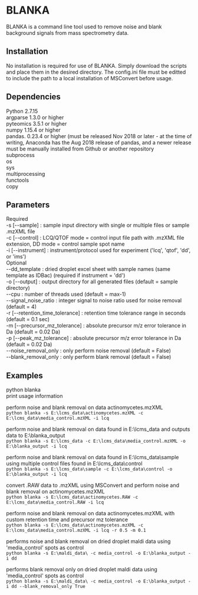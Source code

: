 # BLANKA

BLANKA is a command line tool used to remove noise and blank background signals from mass spectrometry data.

## Installation
No installation is required for use of BLANKA. Simply download the scripts and place them in the desired directory. The config.ini file must be editted to include the path to a local installation of MSConvert before usage.

## Dependencies
Python 2.7.15\
argparse 1.3.0 or higher\
pyteomics 3.5.1 or higher\
numpy 1.15.4 or higher\
pandas. 0.23.4 or higher (must be released Nov 2018 or later - at the time of writing, Anaconda has the Aug 2018 release of pandas, and a newer release must be manually installed from Github or another repository\
subprocess\
os\
sys\
multiprocessing\
functools\
copy

## Parameters
Required\
-s [--sample] : sample input directory with single or multiple files or sample .mzXML file\
-c [--control] : LCQ/QTOF mode = control input file path with .mzXML file extension, 
                 DD mode = control sample spot name\
-i [--instrument] : instrument/protocol used for experiment ('lcq', 'qtof', 'dd', or 'ims')\
Optional\
--dd_template : dried droplet excel sheet with sample names (same template as IDBac) (required if instrument = 'dd')\
-o [--output] : output directory for all generated files (default = sample directory)\
--cpu : number of threads used (default = max-1)\
--signal_noise_ratio : integer signal to noise ratio used for noise removal (default = 4)\
-r [--retention_time_tolerance] : retention time tolerance range in seconds (default = 0.1 sec)\
-m [--precursor_mz_tolerance] : absolute precursor m/z error tolerance in Da (default = 0.02 Da)\
-p [--peak_mz_tolerance] : absolute precursor m/z error tolerance in Da (default = 0.02 Da)\
--noise_removal_only : only perform noise removal (default = False)\
--blank_removal_only : only perform blank removal (default = False)

## Examples
python blanka\
print usage information

perform noise and blank removal on data actinomycetes.mzXML\
```python blanka -s E:\lcms_data\actinomycetes.mzXML -c E:\lcms_data\media_control.mzXML -i lcq```

perform noise and blank removal on data found in E:\lcms_data and outputs data to E:\blanka_output\
```python blanka -s E:\lcms_data -c E:\lcms_data\media_control.mzXML -o E:\blanka_output -i lcq```

perform noise and blank removal on data found in E:\lcms_data\sample using multiple control files found in E:\lcms_data\control\
```python blanka -s E:\lcms_data\sample -c E:\lcms_data\control -o E:\blanka_output -i lcq```

convert .RAW data to .mzXML using MSConvert and perform noise and blank removal on actinomycetes.mzXML\
```python blanka -s E:\lcms_data\actinomycetes.RAW -c E:\lcms_data\media_control.RAW -i lcq```

perform noise and blank removal on data actinomycetes.mzXML with custom retention time and precursor mz tolerance\
```python blanka -s E:\lcms_data\actinomycetes.mzXML -c E:\lcms_data\media_control.mzXML -i lcq -r 0.5 -m 0.1```

performs noise and blank removal on dried droplet maldi data using 'media_control' spots as control\
```python blanka -s E:\maldi_data\ -c media_control -o E:\blanka_output -i dd```

performs blank removal only on dried droplet maldi data using 'media_control' spots as control\
```python blanka -s E:\maldi_data\ -c media_control -o E:\blanka_output -i dd --blank_removal_only True```
